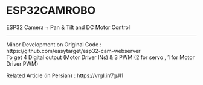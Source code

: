 # ESP32CAMROBO
ESP32 Camera + Pan &amp; Tilt and DC Motor Control
<hr>
Minor Development on Original Code : https://github.com/easytarget/esp32-cam-webserver
<br>
To get 4 Digital output (Motor Driver INs) & 3 PWM (2 for servo , 1 for Motor Driver PWM)
<p>
	Related Article (in Persian) : https://vrgl.ir/7gJI1
</p>
